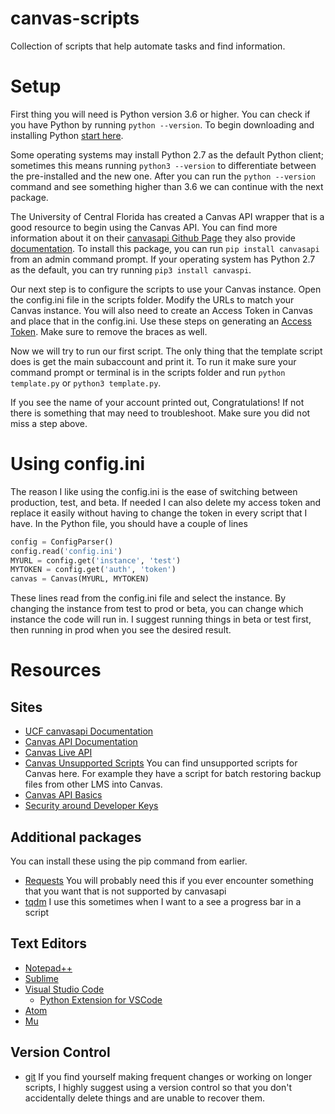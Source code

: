 # canvas-scripts
Collection of scripts that help automate tasks and find information.

# Setup
First thing you will need is Python version 3.6 or higher. You can check if you have Python by running `python --version`. To begin downloading and installing Python [start here](https://wiki.python.org/moin/BeginnersGuide/Download).

Some operating systems may install Python 2.7 as the default Python client; sometimes this means running `python3 --version` to differentiate between the pre-installed and the new one. After you can run the `python --version` command and see something higher than 3.6 we can continue with the next package.

The University of Central Florida has created a Canvas API wrapper that is a good resource to begin using the Canvas API. You can find more information about it on their [canvasapi Github Page](https://github.com/ucfopen/canvasapi) they also provide [documentation](https://canvasapi.readthedocs.io/en/latest/). To install this package, you can run `pip install canvasapi` from an admin command prompt. If your operating system has Python 2.7 as the default, you can try running `pip3 install canvaspi`.

Our next step is to configure the scripts to use your Canvas instance. Open the config.ini file in the scripts folder. Modify the URLs to match your Canvas instance. You will also need to create an Access Token in Canvas and place that in the config.ini. Use these steps on generating an [Access Token](https://community.canvaslms.com/docs/DOC-10806-4214724194). Make sure to remove the braces as well.

Now we will try to run our first script. The only thing that the template script does is get the main subaccount and print it. To run it make sure your command prompt or terminal is in the scripts folder and run `python template.py` or `python3 template.py`.

If you see the name of your account printed out, Congratulations! If not there is something that may need to troubleshoot. Make sure you did not miss a step above.

# Using config.ini
The reason I like using the config.ini is the ease of switching between production, test, and beta. If needed I can also delete my access token and replace it easily without having to change the token in every script that I have. In the Python file, you should have a couple of lines
```python
config = ConfigParser()
config.read('config.ini')
MYURL = config.get('instance', 'test')
MYTOKEN = config.get('auth', 'token')
canvas = Canvas(MYURL, MYTOKEN)
```
These lines read from the config.ini file and select the instance. By changing the instance from test to prod or beta, you can change which instance the code will run in. I suggest running things in beta or test first, then running in prod when you see the desired result.

# Resources

## Sites
* [UCF canvasapi Documentation](https://canvasapi.readthedocs.io/en/latest/)
* [Canvas API Documentation](https://canvas.instructure.com/doc/api/file.object_ids.html)
* [Canvas Live API](https://calstatela.instructure.com/doc/api/live)
* [Canvas Unsupported Scripts](https://github.com/unsupported/canvas)
You can find unsupported scripts for Canvas here. For example they have a script for batch restoring backup files from other LMS into Canvas.
* [Canvas API Basics](https://community.canvaslms.com/docs/DOC-14390-canvas-apis-getting-started-the-practical-ins-and-outs-gotchas-tips-and-tricks)
* [Security around Developer Keys](https://community.canvaslms.com/groups/admins/blog/2019/01/24/administrative-guidelines-for-managing-inherited-developer-keys#comments)


## Additional packages
You can install these using the pip command from earlier.
* [Requests](http://docs.python-requests.org/en/master/)
You will probably need this if you ever encounter something that you want that is not supported by canvasapi
* [tqdm](https://github.com/tqdm/tqdm)
I use this sometimes when I want to a see a progress bar in a script

## Text Editors
* [Notepad++](https://notepad-plus-plus.org/)
* [Sublime](https://www.sublimetext.com/)
* [Visual Studio Code](https://code.visualstudio.com/)
    * [Python Extension for VSCode](https://marketplace.visualstudio.com/itemdetails?itemName=ms-python.python)
* [Atom](https://atom.io/)
* [Mu](https://codewith.mu/)

## Version Control
* [git](https://git-scm.com/)
If you find yourself making frequent changes or working on longer scripts, I highly suggest using a version control so that you don't accidentally delete things and are unable to recover them.